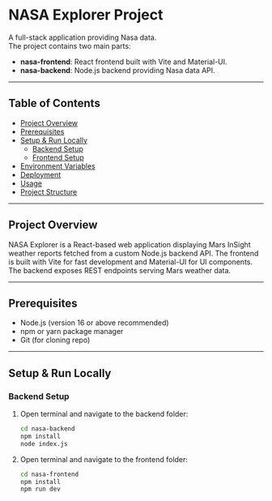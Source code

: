 
# NASA Explorer Project

A full-stack application providing Nasa data.  
The project contains two main parts:

- **nasa-frontend**: React frontend built with Vite and Material-UI.  
- **nasa-backend**: Node.js backend providing Nasa data API.

---

## Table of Contents

- [Project Overview](#project-overview)  
- [Prerequisites](#prerequisites)  
- [Setup & Run Locally](#setup--run-locally)  
  - [Backend Setup](#backend-setup)  
  - [Frontend Setup](#frontend-setup)  
- [Environment Variables](#environment-variables)  
- [Deployment](#deployment)  
- [Usage](#usage)  
- [Project Structure](#project-structure)  

---

## Project Overview

NASA Explorer is a React-based web application displaying Mars InSight weather reports fetched from a custom Node.js backend API. The frontend is built with Vite for fast development and Material-UI for UI components. The backend exposes REST endpoints serving Mars weather data.

---

## Prerequisites

- Node.js (version 16 or above recommended)  
- npm or yarn package manager  
- Git (for cloning repo)

---

## Setup & Run Locally

### Backend Setup

1. Open terminal and navigate to the backend folder:  
   ```bash
   cd nasa-backend
   npm install
   node index.js
2. Open terminal and navigate to the frontend folder:
     ```bash
   cd nasa-frontend
   npm install
   npm run dev 
   
